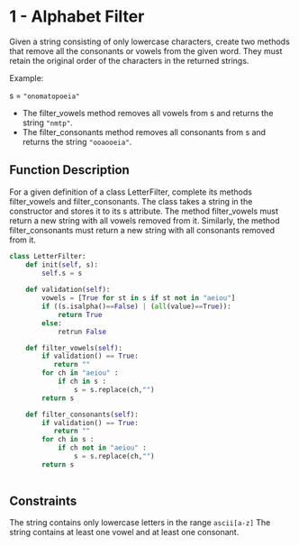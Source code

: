 # 1 - Alphabet Filter

Given a string consisting of only lowercase characters, create two methods that remove all the consonants or vowels from the given word. They must retain the original order of the characters in the returned strings. 

Example:

s = `"onomatopoeia"`

- The filter_vowels method removes all vowels from s and returns the string `"nmtp"`.
- The filter_consonants method removes all consonants from s and returns the string `"ooaooeia"`.


## Function Description

For a given definition of a class LetterFilter, complete its methods filter_vowels and filter_consonants. The class takes a string in the constructor and stores it to its s attribute. The method filter_vowels must return a new string with all vowels removed from it. Similarly, the method filter_consonants must return a new string with all consonants removed from it.

```python
class LetterFilter:
    def init(self, s):
        self.s = s
    
    def validation(self):
        vowels = [True for st in s if st not in "aeiou"]  
        if ((s.isalpha()==False) | (all(value)==True)):
            return True
        else:
            retrun False

    def filter_vowels(self):
        if validation() == True:
           return ""
        for ch in "aeiou" :     
            if ch in s :
                s = s.replace(ch,"")
        return s

    def filter_consonants(self):
        if validation() == True:
           return ""
        for ch in s :
            if ch not in "aeiou" :
                s = s.replace(ch,"")      
        return s
    
```

## Constraints
The string contains only lowercase letters in the range `ascii[a-z]` The string contains at least one vowel and at least one consonant.


